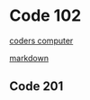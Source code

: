 # Code 102


[coders computer](https://jrsmithma17.github.io/reading-notes/coderscomputer)

[markdown ](https://jrsmithma17.github.io/reading-notes/markdown)






## Code 201


